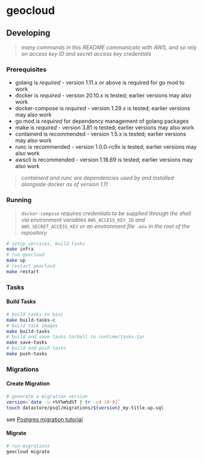 # geocloud

## Developing

> _many commands in this README communicate with AWS, and so rely on access key ID and secret access key credentials_

### Prerequisites

* golang is *required* - version 1.11.x or above is required for go mod to work
* docker is *required* - version 20.10.x is tested; earlier versions may also work
* docker-compose is *required* - version 1.29.x is tested; earlier versions may also work
* go mod is *required* for dependency management of golang packages
* make is *required* - version 3.81 is tested; earlier versions may also work
* containerd is recommended - version 1.5.x is tested; earlier versions may also work
* runc is recommended - version 1.0.0-rc9x is tested; earlier versions may also work
* awscli is recommended - version 1.18.69 is tested; earlier versions may also work

> _containerd and runc are dependencies used by and installed alongside docker as of version 1.11_

### Running

> `docker-compose` _requires credentials to be supplied through the shell via environment variables_ `AWS_ACCESS_KEY_ID` _and_ `AWS_SECRET_ACCESS_KEY` _or an environment file_ `.env` _in the root of the repository_

```sh
# setup services, build tasks
make infra
# run geocloud
make up
# restart geocloud
make restart
```

### Tasks

#### Build Tasks

```sh
# build tasks to bin/
make build-tasks-c
# build task images
make build-tasks
# build and save tasks tarball to runtime/tasks.tar
make save-tasks
# build and push tasks
make push-tasks
```

### Migrations

#### Create Migration

```sh
# generate a migration version
version=`date -u +%Y%m%d%T | tr -cd [0-9]`
touch datastore/psql/migrations/${version}_my-title.up.sql
```

see [Postgres migration tutorial](https://github.com/golang-migrate/migrate/blob/master/database/postgres/TUTORIAL.md)

#### Migrate

```sh
# run migrations
geocloud migrate
```
